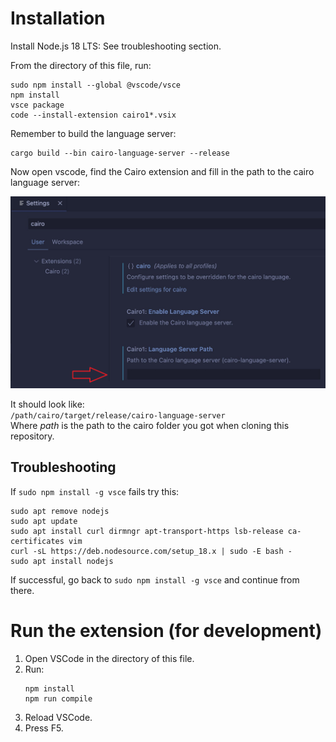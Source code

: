 # Installation

Install Node.js 18 LTS:
See troubleshooting section.

From the directory of this file, run:
```
sudo npm install --global @vscode/vsce
npm install
vsce package
code --install-extension cairo1*.vsix
```

Remember to build the language server:
```
cargo build --bin cairo-language-server --release
```

Now open vscode, find the Cairo extension and fill in the path to the cairo language server:  

![image](./resources/img/extSettings.png) 



It should look like:  
``/path/cairo/target/release/cairo-language-server``  
Where *path* is the path to the cairo folder you got when cloning this repository.

## Troubleshooting

If `sudo npm install -g vsce` fails try this:
```
sudo apt remove nodejs
sudo apt update
sudo apt install curl dirmngr apt-transport-https lsb-release ca-certificates vim
curl -sL https://deb.nodesource.com/setup_18.x | sudo -E bash -
sudo apt install nodejs
```
If successful, go back to `sudo npm install -g vsce` and continue from there.

# Run the extension (for development)

1. Open VSCode in the directory of this file.
2. Run:
   ```
   npm install
   npm run compile
   ```
3. Reload VSCode.
4. Press F5.
